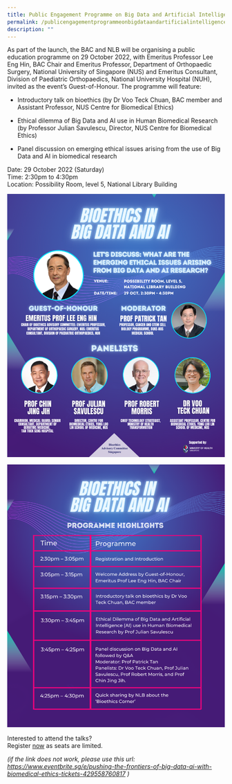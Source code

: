 ```yaml
---
title: Public Engagement Programme on Big Data and Artificial Intelligence
permalink: /publicengagementprogrammeonbigdataandartificialintelligence/
description: ""
---
```

As part of the launch, the BAC and NLB will be organising a public education programme on 29 October 2022, with Emeritus Professor Lee Eng Hin, BAC Chair and Emeritus Professor, Department of Orthopaedic Surgery, National University of Singapore (NUS) and Emeritus Consultant, Division of Paediatric Orthopaedics, National University Hospital (NUH), invited as the event’s Guest-of-Honour. The programme will feature:

* Introductory talk on bioethics (by Dr Voo Teck Chuan, BAC member and Assistant Professor, NUS Centre for Biomedical Ethics)

* Ethical dilemma of Big Data and AI use in Human Biomedical Research (by Professor Julian Savulescu, Director, NUS Centre for Biomedical Ethics)

* Panel discussion on emerging ethical issues arising from the use of Big Data and AI in biomedical research


Date: 29 October 2022 (Saturday)<br> 
Time: 2:30pm to 4:30pm<br>
Location: Possibility Room, level 5, National Library Building

![](/images/Bioethics%20Corner%20poster.png)

![](/images/Bioethics%20Corner%20programme.png)

Interested to attend the talks?<br> 
Register [now](https://www.eventbrite.sg/e/pushing-the-frontiers-of-big-data-ai-with-biomedical-ethics-tickets-429558760817) as seats are limited. 

*(if the link does not work, please use this url: <br>
https://www.eventbrite.sg/e/pushing-the-frontiers-of-big-data-ai-with-biomedical-ethics-tickets-429558760817  )*